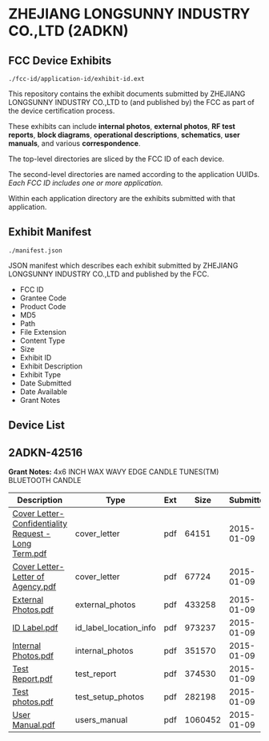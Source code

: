 # ZHEJIANG LONGSUNNY INDUSTRY CO.,LTD (2ADKN)
## FCC Device Exhibits

```
./fcc-id/application-id/exhibit-id.ext
```

This repository contains the exhibit documents submitted by ZHEJIANG LONGSUNNY INDUSTRY CO.,LTD to (and published by) the FCC as part of the device certification process.

These exhibits can include **internal photos**, **external photos**, **RF test reports**, **block diagrams**, **operational descriptions**, **schematics**, **user manuals**, and various **correspondence**.

The top-level directories are sliced by the FCC ID of each device.

The second-level directories are named according to the application UUIDs. *Each FCC ID includes one or more application.*

Within each application directory are the exhibits submitted with that application. 

## Exhibit Manifest

```
./manifest.json
```

JSON manifest which describes each exhibit submitted by ZHEJIANG LONGSUNNY INDUSTRY CO.,LTD and published by the FCC.

- FCC ID
- Grantee Code
- Product Code
- MD5
- Path
- File Extension
- Content Type
- Size
- Exhibit ID
- Exhibit Description
- Exhibit Type
- Date Submitted
- Date Available
- Grant Notes

## Device List
## 2ADKN-42516
**Grant Notes:** 4x6 INCH WAX WAVY EDGE CANDLE TUNES(TM) BLUETOOTH CANDLE

| Description | Type | Ext | Size | Submitted | Available |
| ----------- | ---- | --- | ---- | --------- | --------- |
| [Cover Letter-Confidentiality Request - Long Term.pdf](2ADKN-42516/c836405e75e3585649664a144e5b5e9c/2495797.pdf) | cover_letter | pdf | 64151 | 2015-01-09 | 2015-01-09 |
| [Cover Letter-Letter of Agency.pdf](2ADKN-42516/c836405e75e3585649664a144e5b5e9c/2495798.pdf) | cover_letter | pdf | 67724 | 2015-01-09 | 2015-01-09 |
| [External Photos.pdf](2ADKN-42516/c836405e75e3585649664a144e5b5e9c/2495789.pdf) | external_photos | pdf | 433258 | 2015-01-09 | 2015-01-09 |
| [ID Label.pdf](2ADKN-42516/c836405e75e3585649664a144e5b5e9c/2495790.pdf) | id_label_location_info | pdf | 973237 | 2015-01-09 | 2015-01-09 |
| [Internal Photos.pdf](2ADKN-42516/c836405e75e3585649664a144e5b5e9c/2495791.pdf) | internal_photos | pdf | 351570 | 2015-01-09 | 2015-01-09 |
| [Test Report.pdf](2ADKN-42516/c836405e75e3585649664a144e5b5e9c/2495794.pdf) | test_report | pdf | 374530 | 2015-01-09 | 2015-01-09 |
| [Test photos.pdf](2ADKN-42516/c836405e75e3585649664a144e5b5e9c/2495795.pdf) | test_setup_photos | pdf | 282198 | 2015-01-09 | 2015-01-09 |
| [User Manual.pdf](2ADKN-42516/c836405e75e3585649664a144e5b5e9c/2495796.pdf) | users_manual | pdf | 1060452 | 2015-01-09 | 2015-01-09 |
